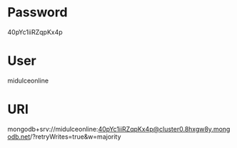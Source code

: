 # Password
40pYc1iiRZqpKx4p
# User
midulceonline

# URI
mongodb+srv://midulceonline:40pYc1iiRZqpKx4p@cluster0.8hxgw8y.mongodb.net/?retryWrites=true&w=majority